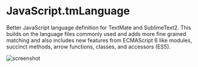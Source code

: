 # JavaScript.tmLanguage
Better JavaScript language definition for TextMate and SublimeText2. This builds on the language files commonly used and adds more fine grained matching and also includes new features from ECMAScript 6 like modules, succinct methods, arrow functions, classes, and accessors (ES5).


![screenshot](https://raw.github.com/Benvie/JavaScriptNext.tmLanguage/master/ss.png)
